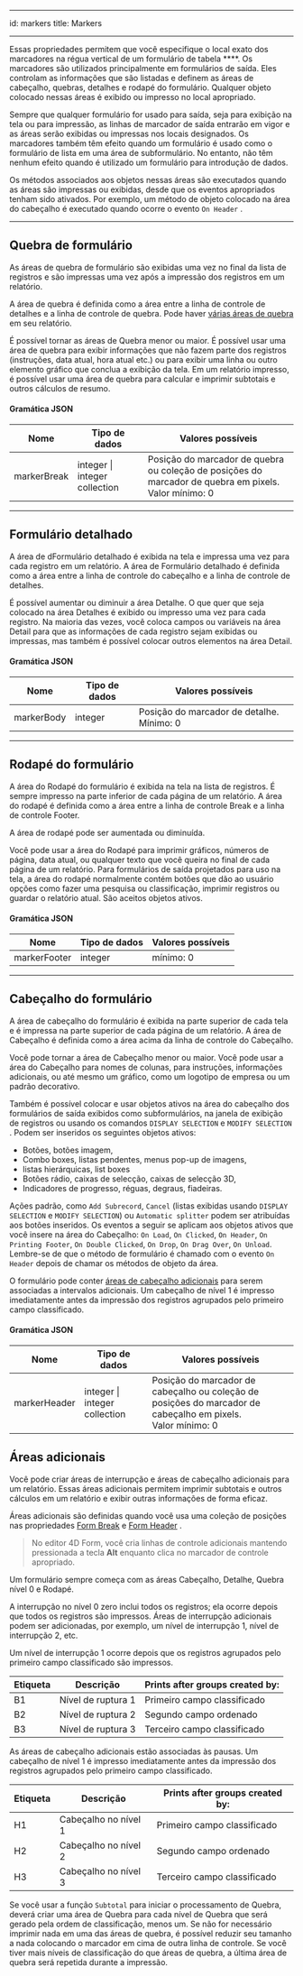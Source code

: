 - - -
id: markers title: Markers
- - -


Essas propriedades permitem que você especifique o local exato dos marcadores na régua vertical de um formulário de tabela ****. Os marcadores são utilizados principalmente em formulários de saída. Eles controlam as informações que são listadas e definem as áreas de cabeçalho, quebras, detalhes e rodapé do formulário. Qualquer objeto colocado nessas áreas é exibido ou impresso no local apropriado.

Sempre que qualquer formulário for usado para saída, seja para exibição na tela ou para impressão, as linhas de marcador de saída entrarão em vigor e as áreas serão exibidas ou impressas nos locais designados. Os marcadores também têm efeito quando um formulário é usado como o formulário de lista em uma área de subformulário. No entanto, não têm nenhum efeito quando é utilizado um formulário para introdução de dados.

Os métodos associados aos objetos nessas áreas são executados quando as áreas são impressas ou exibidas, desde que os eventos apropriados tenham sido ativados. Por exemplo, um método de objeto colocado na área do cabeçalho é executado quando ocorre o evento `On Header` .

---

## Quebra de formulário

As áreas de quebra de formulário são exibidas uma vez no final da lista de registros e são impressas uma vez após a impressão dos registros em um relatório.

A área de quebra é definida como a área entre a linha de controle de detalhes e a linha de controle de quebra. Pode haver [várias áreas de quebra](#additional-areas) em seu relatório.

É possível tornar as áreas de Quebra menor ou maior. É possível usar uma área de quebra para exibir informações que não fazem parte dos registros (instruções, data atual, hora atual etc.) ou para exibir uma linha ou outro elemento gráfico que conclua a exibição da tela. Em um relatório impresso, é possível usar uma área de quebra para calcular e imprimir subtotais e outros cálculos de resumo.

#### Gramática JSON

| Nome        | Tipo de dados                     | Valores possíveis                                                                                               |
| ----------- | --------------------------------- | --------------------------------------------------------------------------------------------------------------- |
| markerBreak | integer &#x7c; integer collection | Posição do marcador de quebra ou coleção de posições do marcador de quebra em pixels.<br/>Valor mínimo: 0 |

---

## Formulário detalhado

A área de dFormulário detalhado é exibida na tela e impressa uma vez para cada registro em um relatório. A área de Formulário detalhado é definida como a área entre a linha de controle do cabeçalho e a linha de controle de detalhes.

É possível aumentar ou diminuir a área Detalhe. O que quer que seja colocado na área Detalhes é exibido ou impresso uma vez para cada registro. Na maioria das vezes, você coloca campos ou variáveis na área Detail para que as informações de cada registro sejam exibidas ou impressas, mas também é possível colocar outros elementos na área Detail.

#### Gramática JSON

| Nome       | Tipo de dados | Valores possíveis                         |
| ---------- | ------------- | ----------------------------------------- |
| markerBody | integer       | Posição do marcador de detalhe. Mínimo: 0 |

---

## Rodapé do formulário

A área do Rodapé do formulário é exibida na tela na lista de registros. É sempre impresso na parte inferior de cada página de um relatório. A área do rodapé é definida como a área entre a linha de controle Break e a linha de controle Footer.

A área de rodapé pode ser aumentada ou diminuída.

Você pode usar a área do Rodapé para imprimir gráficos, números de página, data atual, ou qualquer texto que você queira no final de cada página de um relatório. Para formulários de saída projetados para uso na tela, a área do rodapé normalmente contém botões que dão ao usuário opções como fazer uma pesquisa ou classificação, imprimir registros ou guardar o relatório atual. São aceitos objetos ativos.

#### Gramática JSON

| Nome         | Tipo de dados | Valores possíveis |
| ------------ | ------------- | ----------------- |
| markerFooter | integer       | mínimo: 0         |

---

## Cabeçalho do formulário

A área de cabeçalho do formulário é exibida na parte superior de cada tela e é impressa na parte superior de cada página de um relatório. A área de Cabeçalho é definida como a área acima da linha de controle do Cabeçalho.

Você pode tornar a área de Cabeçalho menor ou maior. Você pode usar a área do Cabeçalho para nomes de colunas, para instruções, informações adicionais, ou até mesmo um gráfico, como um logotipo de empresa ou um padrão decorativo.

Também é possível colocar e usar objetos ativos na área do cabeçalho dos formulários de saída exibidos como subformulários, na janela de exibição de registros ou usando os comandos `DISPLAY SELECTION` e `MODIFY SELECTION` . Podem ser inseridos os seguintes objetos ativos:

- Botões, botões imagem,
- Combo boxes, listas pendentes, menus pop-up de imagens,
- listas hierárquicas, list boxes
- Botões rádio, caixas de selecção, caixas de selecção 3D,
- Indicadores de progresso, réguas, degraus, fiadeiras.

Ações padrão, como `Add Subrecord`, `Cancel` (listas exibidas usando `DISPLAY SELECTION` e `MODIFY SELECTION`) ou `Automatic splitter` podem ser atribuídas aos botões inseridos. Os eventos a seguir se aplicam aos objetos ativos que você insere na área do Cabeçalho: `On Load`, `On Clicked`, `On Header`, `On Printing Footer`, `On Double Clicked`, `On Drop`, `On Drag Over`, `On Unload`. Lembre-se de que o método de formulário é chamado com o evento `On Header` depois de chamar os métodos de objeto da área.

O formulário pode conter [áreas de cabeçalho adicionais](#additional-areas) para serem associadas a intervalos adicionais. Um cabeçalho de nível 1 é impresso imediatamente antes da impressão dos registros agrupados pelo primeiro campo classificado.

#### Gramática JSON

| Nome         | Tipo de dados                     | Valores possíveis                                                                                                     |
| ------------ | --------------------------------- | --------------------------------------------------------------------------------------------------------------------- |
| markerHeader | integer &#x7c; integer collection | Posição do marcador de cabeçalho ou coleção de posições do marcador de cabeçalho em pixels.<br/>Valor mínimo: 0 |

## Áreas adicionais

Você pode criar áreas de interrupção e áreas de cabeçalho adicionais para um relatório. Essas áreas adicionais permitem imprimir subtotais e outros cálculos em um relatório e exibir outras informações de forma eficaz.

Áreas adicionais são definidas quando você usa uma coleção de posições nas propriedades [Form Break](#form-break) e [Form Header](#form-header) .

> No editor 4D Form, você cria linhas de controle adicionais mantendo pressionada a tecla **Alt** enquanto clica no marcador de controle apropriado.

Um formulário sempre começa com as áreas Cabeçalho, Detalhe, Quebra nível 0 e Rodapé.

A interrupção no nível 0 zero inclui todos os registros; ela ocorre depois que todos os registros são impressos. Áreas de interrupção adicionais podem ser adicionadas, por exemplo, um nível de interrupção 1, nível de interrupção 2, etc.

Um nível de interrupção 1 ocorre depois que os registros agrupados pelo primeiro campo classificado são impressos.

| Etiqueta | Descrição          | Prints after groups created by: |
| -------- | ------------------ | ------------------------------- |
| B1       | Nível de ruptura 1 | Primeiro campo classificado     |
| B2       | Nível de ruptura 2 | Segundo campo ordenado          |
| B3       | Nível de ruptura 3 | Terceiro campo classificado     |

As áreas de cabeçalho adicionais estão associadas às pausas. Um cabeçalho de nível 1 é impresso imediatamente antes da impressão dos registros agrupados pelo primeiro campo classificado.

| Etiqueta | Descrição            | Prints after groups created by: |
| -------- | -------------------- | ------------------------------- |
| H1       | Cabeçalho no nível 1 | Primeiro campo classificado     |
| H2       | Cabeçalho no nível 2 | Segundo campo ordenado          |
| H3       | Cabeçalho no nível 3 | Terceiro campo classificado     |

Se você usar a função `Subtotal` para iniciar o processamento de Quebra, deverá criar uma área de Quebra para cada nível de Quebra que será gerado pela ordem de classificação, menos um. Se não for necessário imprimir nada em uma das áreas de quebra, é possível reduzir seu tamanho a nada colocando o marcador em cima de outra linha de controle. Se você tiver mais níveis de classificação do que áreas de quebra, a última área de quebra será repetida durante a impressão.
